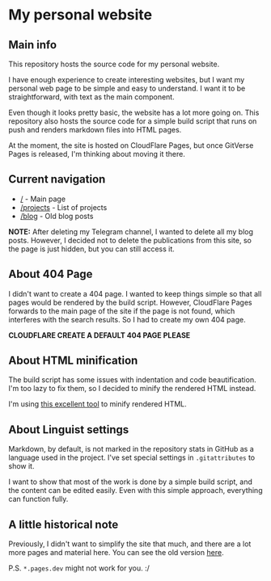 # My personal website

## Main info

This repository hosts the source code for my personal website.

I have enough experience to create interesting websites, but I want my personal web page to be simple and easy to understand. I want it to be straightforward, with text as the main component.

Even though it looks pretty basic, the website has a lot more going on. This repository also hosts the source code for a simple build script that runs on push and renders markdown files into HTML pages.

At the moment, the site is hosted on CloudFlare Pages, but once GitVerse Pages is released, I'm thinking about moving it there.

## Current navigation

- [/](https://mrkrk.me/) - Main page
- [/projects](https://mrkrk.me/projects) - List of projects
- [/blog](https://mrkrk.me/blog) - Old blog posts

**NOTE:** After deleting my Telegram channel, I wanted to delete all my blog posts. However, I decided not to delete the publications from this site, so the page is just hidden, but you can still access it. 

## About 404 Page

I didn't want to create a 404 page. I wanted to keep things simple so that all pages would be rendered by the build script. However, CloudFlare Pages forwards to the main page of the site if the page is not found, which interferes with the search results. So I had to create my own 404 page.

**CLOUDFLARE CREATE A DEFAULT 404 PAGE PLEASE**

## About HTML minification

The build script has some issues with indentation and code beautification. I'm too lazy to fix them, so I decided to minify the rendered HTML instead.

I'm using [this excellent tool](https://github.com/wilsonzlin/minify-html) to minify rendered HTML.

## About Linguist settings

Markdown, by default, is not marked in the repository stats in GitHub as a language used in the project. I've set special settings in `.gitattributes` to show it. 

I want to show that most of the work is done by a simple build script, and the content can be edited easily. Even with this simple approach, everything can function fully.

## A little historical note

Previously, I didn't want to simplify the site that much, and there are a lot more pages and material here. You can see the old version [here](https://41ecb9be.arbuzicu.pages.dev/).

P.S. `*.pages.dev` might not work for you. :/
